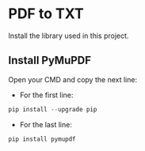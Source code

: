 
# PDF to TXT

Install the library used in this project.




## Install PyMuPDF

Open your CMD and copy the next line: 

- For the first line:
```python
pip install --upgrade pip
```
- For the last line:
```python
pip install pymupdf
```

